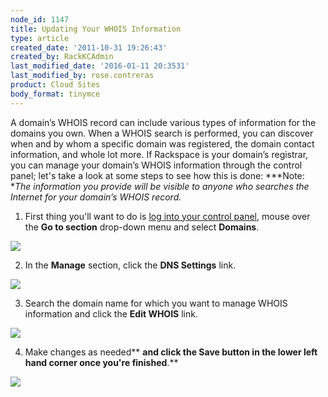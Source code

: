 ```yaml
---
node_id: 1147
title: Updating Your WHOIS Information
type: article
created_date: '2011-10-31 19:26:43'
created_by: RackKCAdmin
last_modified_date: '2016-01-11 20:3531'
last_modified_by: rose.contreras
product: Cloud Sites
body_format: tinymce
---
```


A domain&rsquo;s WHOIS record can include various types of information for the
domains you own. When a WHOIS search is performed, you can discover when
and by whom a specific domain was registered, the domain contact
information, and whole lot more. If Rackspace is your domain&rsquo;s
registrar, you can manage your domain&rsquo;s WHOIS information through the
control panel; let's take a look at some steps to see how this is
done: ***Note: **The information you provide will be visible to anyone
who searches the Internet for your domain&rsquo;s WHOIS record.*  

1. First thing you'll want to do is [log into your control
panel](http://cp.rackspace.com), mouse over the **Go to
section** drop-down menu and select **Domains**.

![](http://c800721.r21.cf2.rackcdn.com/UpdatingYourWhoisInformation.png)

2. In the **Manage** section, click the **DNS Settings** link.

![](http://c800721.r21.cf2.rackcdn.com/UpdatingYourWhoisInformation2.png)

3. Search the domain name for which you want to manage WHOIS
information and click the **Edit WHOIS** link.

![](http://c800721.r21.cf2.rackcdn.com/UpdatingYourWhoisInformation3.png)

4. Make changes as needed** **and click the **Save** button in the
lower left hand corner once you're finished**.**

![](http://c800721.r21.cf2.rackcdn.com/UpdatingYourWhoisInformation4.png)


